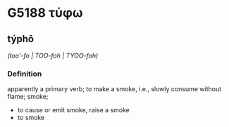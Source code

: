 # G5188 τύφω

## týphō

_(too'-fo | TOO-foh | TYOO-foh)_

### Definition

apparently a primary verb; to make a smoke, i.e., slowly consume without flame; smoke; 

- to cause or emit smoke, raise a smoke
- to smoke
